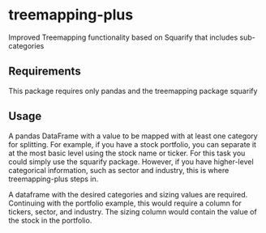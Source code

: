 # treemapping-plus
Improved Treemapping functionality based on Squarify that includes sub-categories

## Requirements

This package requires only pandas and the treemapping package squarify

## Usage

A pandas DataFrame with a value to be mapped with at least one category for splitting.
For example, if you have a stock portfolio, you can separate it at the most basic level using the stock name or ticker.
For this task you could simply use the squarify package. However, if you have higher-level categorical information, such as sector and industry,
this is where treemapping-plus steps in.

A dataframe with the desired categories and sizing values are required. Continuing with the portfolio example, this would require a column for tickers, sector, and industry.
The sizing column would contain the value of the stock in the portfolio.
